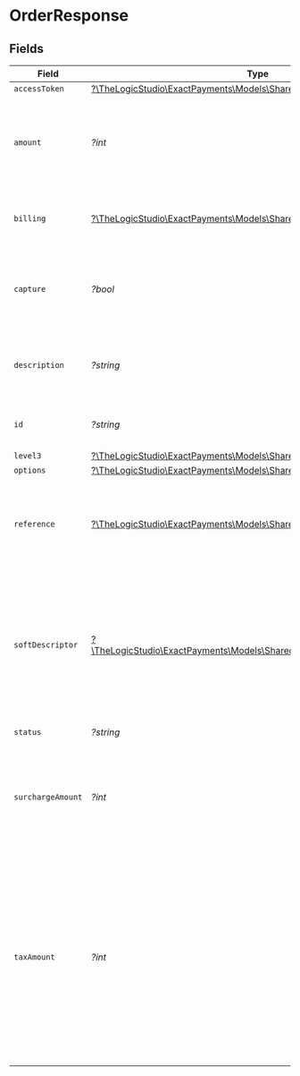 # OrderResponse


## Fields

| Field                                                                                                                                                                                                 | Type                                                                                                                                                                                                  | Required                                                                                                                                                                                              | Description                                                                                                                                                                                           | Example                                                                                                                                                                                               |
| ----------------------------------------------------------------------------------------------------------------------------------------------------------------------------------------------------- | ----------------------------------------------------------------------------------------------------------------------------------------------------------------------------------------------------- | ----------------------------------------------------------------------------------------------------------------------------------------------------------------------------------------------------- | ----------------------------------------------------------------------------------------------------------------------------------------------------------------------------------------------------- | ----------------------------------------------------------------------------------------------------------------------------------------------------------------------------------------------------- |
| `accessToken`                                                                                                                                                                                         | [?\TheLogicStudio\ExactPayments\Models\Shared\AccessToken](../../models/shared/AccessToken.md)                                                                                                        | :heavy_minus_sign:                                                                                                                                                                                    | N/A                                                                                                                                                                                                   |                                                                                                                                                                                                       |
| `amount`                                                                                                                                                                                              | *?int*                                                                                                                                                                                                | :heavy_minus_sign:                                                                                                                                                                                    | Amount in smallest currency unit, eg: cents, including all surcharges, taxes etc.                                                                                                                     | 123                                                                                                                                                                                                   |
| `billing`                                                                                                                                                                                             | [?\TheLogicStudio\ExactPayments\Models\Shared\Billing](../../models/shared/Billing.md)                                                                                                                | :heavy_minus_sign:                                                                                                                                                                                    | Optional billing details for the customer.                                                                                                                                                            |                                                                                                                                                                                                       |
| `capture`                                                                                                                                                                                             | *?bool*                                                                                                                                                                                               | :heavy_minus_sign:                                                                                                                                                                                    | Set this to false if you only want to authorize for the amount. Defaults to true.                                                                                                                     | true                                                                                                                                                                                                  |
| `description`                                                                                                                                                                                         | *?string*                                                                                                                                                                                             | :heavy_minus_sign:                                                                                                                                                                                    | This will give some description about the order description.                                                                                                                                          | Some description                                                                                                                                                                                      |
| `id`                                                                                                                                                                                                  | *?string*                                                                                                                                                                                             | :heavy_minus_sign:                                                                                                                                                                                    | Order identifier which is created.                                                                                                                                                                    | beba1dfa-c167-494d-9a9b-d64a0009s78a                                                                                                                                                                  |
| `level3`                                                                                                                                                                                              | [?\TheLogicStudio\ExactPayments\Models\Shared\OrderResponseLevel3](../../models/shared/OrderResponseLevel3.md)                                                                                        | :heavy_minus_sign:                                                                                                                                                                                    | N/A                                                                                                                                                                                                   |                                                                                                                                                                                                       |
| `options`                                                                                                                                                                                             | [?\TheLogicStudio\ExactPayments\Models\Shared\OrderResponseOptions](../../models/shared/OrderResponseOptions.md)                                                                                      | :heavy_minus_sign:                                                                                                                                                                                    | N/A                                                                                                                                                                                                   |                                                                                                                                                                                                       |
| `reference`                                                                                                                                                                                           | [?\TheLogicStudio\ExactPayments\Models\Shared\OrderResponseReference](../../models/shared/OrderResponseReference.md)                                                                                  | :heavy_minus_sign:                                                                                                                                                                                    | Merchant defined values which can be used to internally identify the transaction.                                                                                                                     |                                                                                                                                                                                                       |
| `softDescriptor`                                                                                                                                                                                      | [?\TheLogicStudio\ExactPayments\Models\Shared\OrderResponseSoftDescriptor](../../models/shared/OrderResponseSoftDescriptor.md)                                                                        | :heavy_minus_sign:                                                                                                                                                                                    | Override business information which would normally appear on a customer's statement, making it easier for customers to identify transactions.                                                         |                                                                                                                                                                                                       |
| `status`                                                                                                                                                                                              | *?string*                                                                                                                                                                                             | :heavy_minus_sign:                                                                                                                                                                                    | Status of the Order.                                                                                                                                                                                  | awaiting_payment                                                                                                                                                                                      |
| `surchargeAmount`                                                                                                                                                                                     | *?int*                                                                                                                                                                                                | :heavy_minus_sign:                                                                                                                                                                                    | This is assumed to already be included in the amount. (Available for Elavon processing only)                                                                                                          | 123                                                                                                                                                                                                   |
| `taxAmount`                                                                                                                                                                                           | *?int*                                                                                                                                                                                                | :heavy_minus_sign:                                                                                                                                                                                    | Tax value included in total amount. Sales tax in the US, or PST for Canadian merchants. The smallest currency units, for example, cents in USD. This is assumed to already be included in the amount. | 123                                                                                                                                                                                                   |